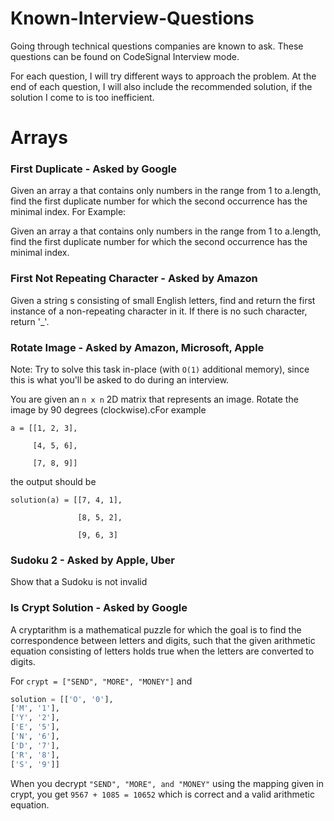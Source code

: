 # Known-Interview-Questions
Going through technical questions companies are known to ask. These questions can be found on CodeSignal Interview mode.

For each question, I will try different ways to approach the problem. At the end of each question, I will also include the recommended solution, if the solution I come to is too inefficient.

# Arrays
  ### First Duplicate - Asked by Google
  Given an array a that contains only numbers in the range from 1 to a.length, find the first duplicate number for which the second occurrence has the minimal index. For Example:
  
  Given an array a that contains only numbers in the range from 1 to a.length, find the first duplicate number for which the second occurrence has the minimal index.
  
  ### First Not Repeating Character - Asked by Amazon
  Given a string s consisting of small English letters, find and return the first instance of a non-repeating character in it. If there is no such character, return '_'.
  
  ### Rotate Image - Asked by Amazon, Microsoft, Apple
  Note: Try to solve this task in-place (with `O(1)` additional memory), since this is what you'll be asked to do during an interview.
  
  You are given an `n x n` 2D matrix that represents an image. Rotate the image by 90 degrees (clockwise).cFor example

    a = [[1, 2, 3],
  
         [4, 5, 6],
     
         [7, 8, 9]]
     
  the output should be

    solution(a) = [[7, 4, 1],
  
                   [8, 5, 2],
     
                   [9, 6, 3]
 
 ### Sudoku 2 - Asked by Apple, Uber
 Show that a Sudoku is not invalid
 
 ### Is Crypt Solution - Asked by Google
 A cryptarithm is a mathematical puzzle for which the goal is to find the correspondence between letters and digits, such that the given arithmetic equation consisting of letters holds true when the letters are converted to digits.

  For 
      `crypt = ["SEND", "MORE", "MONEY"]`
  and <br>
  ```python
  solution = [['O', '0'],
  ['M', '1'],
  ['Y', '2'],
  ['E', '5'],
  ['N', '6'],
  ['D', '7'],
  ['R', '8'],
  ['S', '9']]
  ```
                  
  When you decrypt `"SEND", "MORE", and "MONEY"` using the mapping given in crypt, you get `9567 + 1085 = 10652` which is correct and a valid arithmetic equation.
